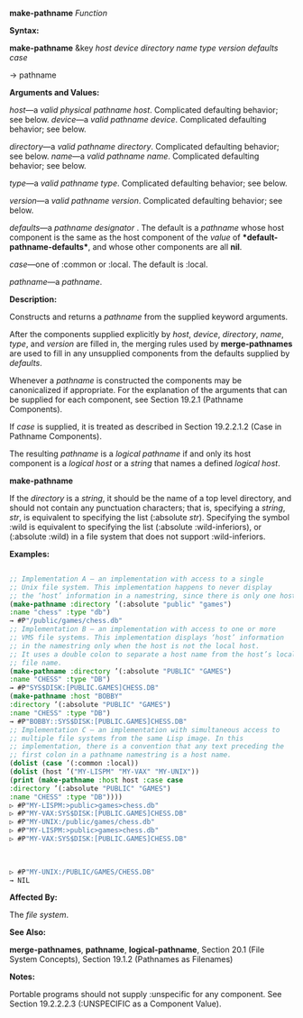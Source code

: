 **make-pathname** *Function* 



**Syntax:** 



**make-pathname** &amp;key *host device directory name type version defaults case* 



→ pathname 



**Arguments and Values:** 



*host*—a *valid physical pathname host*. Complicated defaulting behavior; see below. *device*—a *valid pathname device*. Complicated defaulting behavior; see below. 



*directory*—a *valid pathname directory*. Complicated defaulting behavior; see below. *name*—a *valid pathname name*. Complicated defaulting behavior; see below. 



*type*—a *valid pathname type*. Complicated defaulting behavior; see below. 



*version*—a *valid pathname version*. Complicated defaulting behavior; see below. 



*defaults*—a *pathname designator* . The default is a *pathname* whose host component is the same as the host component of the *value* of **\*default-pathname-defaults\***, and whose other components are all **nil**. 



*case*—one of :common or :local. The default is :local. 



*pathname*—a *pathname*. 



**Description:** 



Constructs and returns a *pathname* from the supplied keyword arguments. 



After the components supplied explicitly by *host*, *device*, *directory*, *name*, *type*, and *version* are filled in, the merging rules used by **merge-pathnames** are used to fill in any unsupplied components from the defaults supplied by *defaults*. 



Whenever a *pathname* is constructed the components may be canonicalized if appropriate. For the explanation of the arguments that can be supplied for each component, see Section 19.2.1 (Pathname Components). 



If *case* is supplied, it is treated as described in Section 19.2.2.1.2 (Case in Pathname Components). 



The resulting *pathname* is a *logical pathname* if and only its host component is a *logical host* or a *string* that names a defined *logical host*. 







 



 



**make-pathname** 



If the *directory* is a *string*, it should be the name of a top level directory, and should not contain any punctuation characters; that is, specifying a *string*, *str*, is equivalent to specifying the list (:absolute *str*). Specifying the symbol :wild is equivalent to specifying the list (:absolute :wild-inferiors), or (:absolute :wild) in a file system that does not support :wild-inferiors. 



**Examples:**
```lisp
 
;; Implementation A – an implementation with access to a single 
;; Unix file system. This implementation happens to never display 
;; the ‘host’ information in a namestring, since there is only one host. 
(make-pathname :directory ’(:absolute "public" "games") 
:name "chess" :type "db") 
→ #P"/public/games/chess.db" 
;; Implementation B – an implementation with access to one or more 
;; VMS file systems. This implementation displays ‘host’ information 
;; in the namestring only when the host is not the local host. 
;; It uses a double colon to separate a host name from the host’s local 
;; file name. 
(make-pathname :directory ’(:absolute "PUBLIC" "GAMES") 
:name "CHESS" :type "DB") 
→ #P"SYS$DISK:[PUBLIC.GAMES]CHESS.DB" 
(make-pathname :host "BOBBY" 
:directory ’(:absolute "PUBLIC" "GAMES") 
:name "CHESS" :type "DB") 
→ #P"BOBBY::SYS$DISK:[PUBLIC.GAMES]CHESS.DB" 
;; Implementation C – an implementation with simultaneous access to 
;; multiple file systems from the same Lisp image. In this 
;; implementation, there is a convention that any text preceding the 
;; first colon in a pathname namestring is a host name. 
(dolist (case ’(:common :local)) 
(dolist (host ’("MY-LISPM" "MY-VAX" "MY-UNIX")) 
(print (make-pathname :host host :case case 
:directory ’(:absolute "PUBLIC" "GAMES") 
:name "CHESS" :type "DB")))) 
▷ #P"MY-LISPM:>public>games>chess.db" 
▷ #P"MY-VAX:SYS$DISK:[PUBLIC.GAMES]CHESS.DB" 
▷ #P"MY-UNIX:/public/games/chess.db" 
▷ #P"MY-LISPM:>public>games>chess.db" 
▷ #P"MY-VAX:SYS$DISK:[PUBLIC.GAMES]CHESS.DB" 

 
 
▷ #P"MY-UNIX:/PUBLIC/GAMES/CHESS.DB" 
→ NIL 

```
**Affected By:** 



The *file system*. 



**See Also:** 



**merge-pathnames**, **pathname**, **logical-pathname**, Section 20.1 (File System Concepts), Section 19.1.2 (Pathnames as Filenames) 



**Notes:** 



Portable programs should not supply :unspecific for any component. See Section 19.2.2.2.3 (:UNSPECIFIC as a Component Value). 



